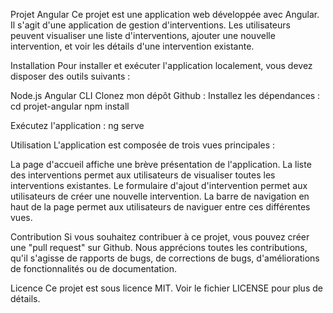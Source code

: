 Projet Angular
Ce projet est une application web développée avec Angular. Il s'agit d'une application de gestion d'interventions. Les utilisateurs peuvent visualiser une liste d'interventions, ajouter une nouvelle intervention, et voir les détails d'une intervention existante.

Installation
Pour installer et exécuter l'application localement, vous devez disposer des outils suivants :

Node.js
Angular CLI
Clonez mon dépôt Github :
Installez les dépendances :
cd projet-angular
npm install

Exécutez l'application :
ng serve

Utilisation
L'application est composée de trois vues principales :

La page d'accueil affiche une brève présentation de l'application.
La liste des interventions permet aux utilisateurs de visualiser toutes les interventions existantes.
Le formulaire d'ajout d'intervention permet aux utilisateurs de créer une nouvelle intervention.
La barre de navigation en haut de la page permet aux utilisateurs de naviguer entre ces différentes vues.

Contribution
Si vous souhaitez contribuer à ce projet, vous pouvez créer une "pull request" sur Github. Nous apprécions toutes les contributions, qu'il s'agisse de rapports de bugs, de corrections de bugs, d'améliorations de fonctionnalités ou de documentation.

Licence
Ce projet est sous licence MIT. Voir le fichier LICENSE pour plus de détails.

